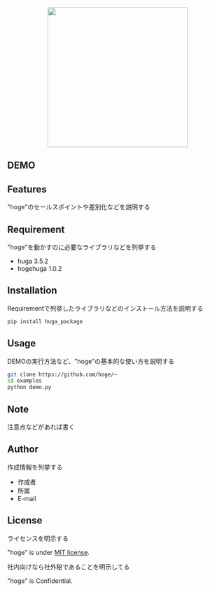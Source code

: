 <div align="center">
<img src="https://user-images.githubusercontent.com/76971209/126053430-ef2b9d09-2c59-4b0f-a495-84daff3d6f68.png" width="320px">
</div>

## DEMO



## Features
 
"hoge"のセールスポイントや差別化などを説明する
 
## Requirement
 
"hoge"を動かすのに必要なライブラリなどを列挙する
 
* huga 3.5.2
* hogehuga 1.0.2
 
## Installation
 
Requirementで列挙したライブラリなどのインストール方法を説明する
 
```bash
pip install huga_package
```
 
## Usage
 
DEMOの実行方法など、"hoge"の基本的な使い方を説明する
 
```bash
git clone https://github.com/hoge/~
cd examples
python demo.py
```
 
## Note
 
注意点などがあれば書く
 
## Author
 
作成情報を列挙する
 
* 作成者
* 所属
* E-mail
 
## License
ライセンスを明示する
 
"hoge" is under [MIT license](https://en.wikipedia.org/wiki/MIT_License).
 
社内向けなら社外秘であることを明示してる
 
"hoge" is Confidential.
